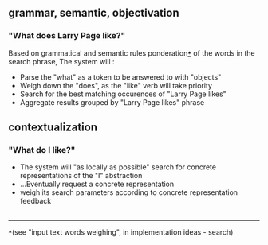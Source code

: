 ## grammar, semantic, objectivation ##
### "What does Larry Page like?" ###
Based on grammatical and semantic rules ponderation<a href='note1'><b><code>*</code></b></a>  of the words in the search phrase, The system will :
  * Parse the "what" as a token to be answered to with "objects"
  * Weigh down the "does", as the "like" verb will take priority
  * Search for the best matching occurences of "Larry Page likes"
  * Aggregate results grouped by  "Larry Page likes" phrase

## contextualization ##
### "What do I like?" ###
  * The system will "as locally as possible" search for concrete representations of the "I" abstraction
  * ...Eventually request a concrete representation
  * weigh its search parameters according to concrete representation feedback
<br /><br />

---

<span><b><code>*</code></b>(see "input text words weighing", in implementation ideas - search)</span>